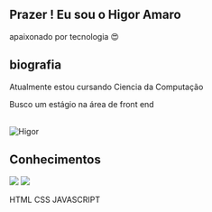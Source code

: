## Prazer ! Eu sou o Higor Amaro

apaixonado por tecnologia 😍 
## biografia
 Atualmente estou cursando Ciencia da Computação
 
 Busco um estágio na área de front end

<div  style="display:inline_block"><br>
  
  <img alight="right" alt="Higor" src="https://cdn.discordapp.com/attachments/887510228860534787/887510265283874816/perfi.gif">

</div>

## Conhecimentos 
<img src="https://www.vectorlogo. zone/logos/w3_html5/w3_html5-ar21.svg">
<img src=" https://www.vectorlogo.zone/logos/w3_css/w3_css-ar21.svg ">

HTML CSS JAVASCRIPT 


